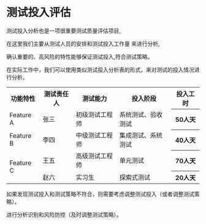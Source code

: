 # 测试投入评估

测试投入分析也是一项很重要测试质量评估项目,

在这里我们主要从测试人员的安排和测试投入工作量 来进行分析,

确认重要的、高风险的特性能够保证测试投入,符合测试策略。

在实际工作中，我们可以使用类似测试投入分析表的形式，来对测试的投入情况进行分析。
<table>
	<tr>
		<th>功能特性</th>
		<th>测试责任人</th>
		<th>测试能力</th>
		<th>投入阶段</th>
		<th>投入工时</th>		
	</tr>
	<tr>
		<td>Feature A</td>
		<td>张三</td>
		<td>初级测试工程师</td>
		<td>系统测试、验收测试</td>
		<th>50人天</th>
	</tr>
	<tr>
		<td>Feature B</td>
		<td>李四</td>
		<td>中级测试工程师</td>
		<td>集成测试、系统测试</td>
		<th>40人天</th>
	</tr>
	<tr>
		<td rowspan="2">Feature C</td>
		<td>王五</td>
		<td>高级测试工程师</td>
		<td>单元测试</td>
		<th>70人天</th>
	</tr>
	<tr>
		<td>赵六</td>
		<td>实习生</td>
		<td>探索式测试</td>
		<th>20人天</th>
	</tr>	
</table>

如果发现测试投入和测试策略不符合，则需要考虑调整测试投入（或者调整测试策略）。

进行分析识别和风险防控（及时调整测试策略）。

